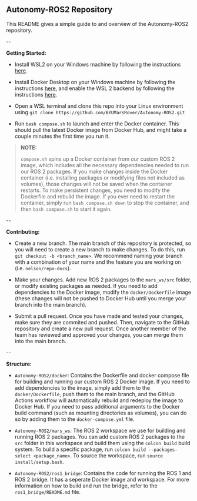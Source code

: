 ## Autonomy-ROS2 Repository

This README gives a simple guide to and overview of the Autonomy-ROS2 repository.

--

**Getting Started:**

- Install WSL2 on your Windows machine by following the instructions [here](https://docs.microsoft.com/en-us/windows/wsl/install).

- Install Docker Desktop on your Windows machine by following the instructions [here](https://docs.docker.com/desktop/), and enable the WSL 2 backend by following the instructions [here](https://docs.docker.com/desktop/windows/wsl/).

- Open a WSL terminal and clone this repo into your Linux environment using `git clone https://github.com/BYUMarsRover/Autonomy-ROS2.git`

- Run `bash compose.sh` to launch and enter the Docker container. This should pull the latest Docker image from Docker Hub, and might take a couple minutes the first time you run it.

> **NOTE:** 
>
> `compose.sh` spins up a Docker container from our custom ROS 2 image, which includes all the necessary dependencies needed to run our ROS 2 packages. If you make changes inside the Docker container (i.e. installing packages or modifying files not included as volumes), those changes will not be saved when the container restarts. To make persistent changes, you need to modify the Dockerfile and rebuild the image. If you ever need to restart the container, simply run `bash compose.sh down` to stop the container, and then `bash compose.sh` to start it again.

--

**Contributing:**

- Create a new branch. The main branch of this repository is protected, so you will need to create a new branch to make changes. To do this, run `git checkout -b <branch_name>`. We recommend naming your branch with a combination of your name and the feature you are working on (i.e. `nelson/repo-docs`).

- Make your changes. Add new ROS 2 packages to the `mars_ws/src` folder, or modify existing packages as needed. If you need to add dependencies to the Docker image, modify the `docker/Dockerfile` image (these changes will not be pushed to Docker Hub until you merge your branch into the main branch).

- Submit a pull request. Once you have made and tested your changes, make sure they are commited and pushed. Then, navigate to the GitHub repository and create a new pull request. Once another member of the team has reviewed and approved your changes, you can merge them into the main branch.

--

**Structure:**

- `Autonomy-ROS2/docker`: Contains the Dockerfile and docker compose file for building and running our custom ROS 2 Docker image. If you need to add dependencies to the image, simply add them to the `docker/Dockerfile`, push them to the main branch, and the GitHub Actions workflow will automatically rebuild and redeploy the image to Docker Hub. If you need to pass additional arguments to the Docker build command (such as mounting directories as volumes), you can do so by adding them to the `docker-compose.yml` file.

- `Autonomy-ROS2/mars_ws`: The ROS 2 workspace we use for building and running ROS 2 packages. You can add custom ROS 2 packages to the `src` folder in this workspace and build them using the `colcon build` build system. To build a specific package, run `colcon build --packages-select <package_name>`. To source the workspace, run `source install/setup.bash`.

- `Autonomy-ROS2/ros1_bridge`: Contains the code for running the ROS 1 and ROS 2 bridge. It has a seperate Docker image and workspace. For more information on how to build and run the bridge, refer to the `ros1_bridge/README.md` file.
